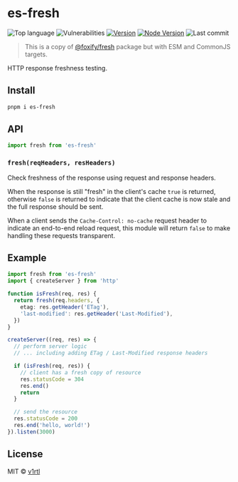 # es-fresh

![Top language][top-lang-image]
![Vulnerabilities][snyk-image]
[![Version][npm-v-image]][npm-url]
[![Node Version][node-version-image]][node-version-url]
![Last commit][last-commit-image]

> This is a copy of [@foxify/fresh](https://github.com/foxifyjs/fresh) package but with ESM and CommonJS targets.

HTTP response freshness testing.

## Install

```sh
pnpm i es-fresh
```

## API

```ts
import fresh from 'es-fresh'
```

### `fresh(reqHeaders, resHeaders)`

Check freshness of the response using request and response headers.

When the response is still "fresh" in the client's cache `true` is
returned, otherwise `false` is returned to indicate that the client
cache is now stale and the full response should be sent.

When a client sends the `Cache-Control: no-cache` request header to
indicate an end-to-end reload request, this module will return `false`
to make handling these requests transparent.

## Example

```ts
import fresh from 'es-fresh'
import { createServer } from 'http'

function isFresh(req, res) {
  return fresh(req.headers, {
    etag: res.getHeader('ETag'),
    'last-modified': res.getHeader('Last-Modified'),
  })
}

createServer((req, res) => {
  // perform server logic
  // ... including adding ETag / Last-Modified response headers

  if (isFresh(req, res)) {
    // client has a fresh copy of resource
    res.statusCode = 304
    res.end()
    return
  }

  // send the resource
  res.statusCode = 200
  res.end('hello, world!')
}).listen(3000)
```

## License

MIT © [v1rtl](https://v1rtl.site)

[node-version-image]: https://img.shields.io/node/v/es-fresh.svg?style=flat-square
[node-version-url]: https://nodejs.org
[top-lang-image]: https://img.shields.io/github/languages/top/talentlessguy/es-fresh.svg?style=flat-square
[snyk-image]: https://img.shields.io/snyk/vulnerabilities/npm/es-fresh.svg?style=flat-square
[npm-v-image]: https://img.shields.io/npm/v/es-fresh.svg?style=flat-square
[npm-url]: https://www.npmjs.com/package/es-fresh
[last-commit-image]: https://img.shields.io/github/last-commit/talentlessguy/es-fresh.svg?style=flat-square
